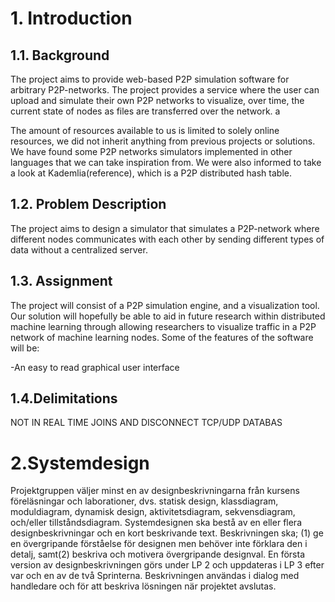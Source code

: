 <h1>1. Introduction </h1>
<h2>1.1. Background</h2>
<!-- needs -->
<p>
The project aims to provide web-based P2P simulation software for arbitrary P2P-networks. The project provides a service where the user can upload and simulate their own P2P networks to visualize, over time, the current state of nodes as files are transferred over the network. a

The amount of resources available to us is limited to solely online resources, we did not inherit anything from previous projects or solutions. We have found some P2P networks simulators implemented in other languages that we can take inspiration from. We were also informed to take a look at Kademlia(reference), which is a P2P distributed hash table.
</p>

<h2>1.2. Problem Description </h2>
<p>The  project  aims  to  design  a  simulator  that  simulates  a  P2P-network  where different nodes communicates with each other by sending different types of data without a centralized server. </p>

<h2>1.3. Assignment</h2> 
The project will consist of a P2P simulation engine, and a visualization tool. Our solution will hopefully be able to aid in future research within distributed machine learning through allowing researchers to visualize traffic in a P2P network of machine learning nodes. Some of the features of the software will be:

-An easy to read graphical user interface 


<h2>1.4.Delimitations </h2>
<p>
NOT IN REAL TIME
JOINS AND DISCONNECT
TCP/UDP
DATABAS
</p>

<h1>2.Systemdesign </h1>
<p>
Projektgruppen väljer minst en av designbeskrivningarna från kursens föreläsningar och laborationer, dvs. statisk design, klassdiagram, moduldiagram, dynamisk design, aktivitetsdiagram, sekvensdiagram, och/eller tillståndsdiagram. 
Systemdesignen ska bestå av en eller flera designbeskrivningar och en kort beskrivande text. Beskrivningen ska; (1) ge en övergripande förståelse för designen men behöver inte förklara den i detalj, samt(2) beskriva och motivera övergripande designval. En första version av designbeskrivningen görs under LP 2 och uppdateras i LP 3 efter var och en av de två Sprinterna. Beskrivningen användas i dialog med handledare och för att beskriva lösningen när projektet avslutas. 
</p>
